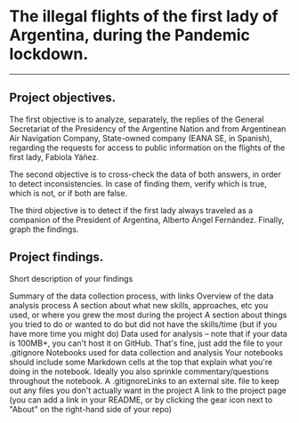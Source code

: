 # **The illegal flights of the first lady of Argentina, during the Pandemic lockdown.**
---	
  
## **Project objectives.**
  The first objective is to analyze, separately, the replies of the General Secretariat of the Presidency of the Argentine Nation and from Argentinean Air Navigation Company, State-owned company (EANA SE, in Spanish), regarding the requests for access to public information on the flights of the first lady, Fabiola Yáñez.
  
  The second objective is to cross-check the data of both answers, in order to detect inconsistencies. In case of finding them, verify which is true, which is not, or if both are false.
  
  The third objective is to detect if the first lady always traveled as a companion of the President of Argentina, Alberto Ángel Fernández. 
  Finally, graph the findings.

## **Project findings.**





Short description of your findings

Summary of the data collection process, with links
Overview of the data analysis process
A section about what new skills, approaches, etc you used, or where you grew the most during the project
A section about things you tried to do or wanted to do but did not have the skills/time (but if you have more time you might do)
Data used for analysis – note that if your data is 100MB+, you can't host it on GitHub. That's fine, just add the file to your .gitignore
Notebooks used for data collection and analysis
Your notebooks should include some Markdown cells at the top that explain what you're doing in the notebook. Ideally you also sprinkle commentary/questions throughout the notebook.
A .gitignoreLinks to an external site. file to keep out any files you don't actually want in the project
A link to the project page (you can add a link in your README, or by clicking the gear icon next to "About" on the right-hand side of your repo)
